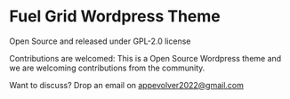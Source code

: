 # Fuel Grid Wordpress Theme
Open Source and released under GPL-2.0 license

Contributions are welcomed:
This is a Open Source Wordpress theme and we are welcoming contributions from the community.

Want to discuss? Drop an email on appevolver2022@gmail.com
